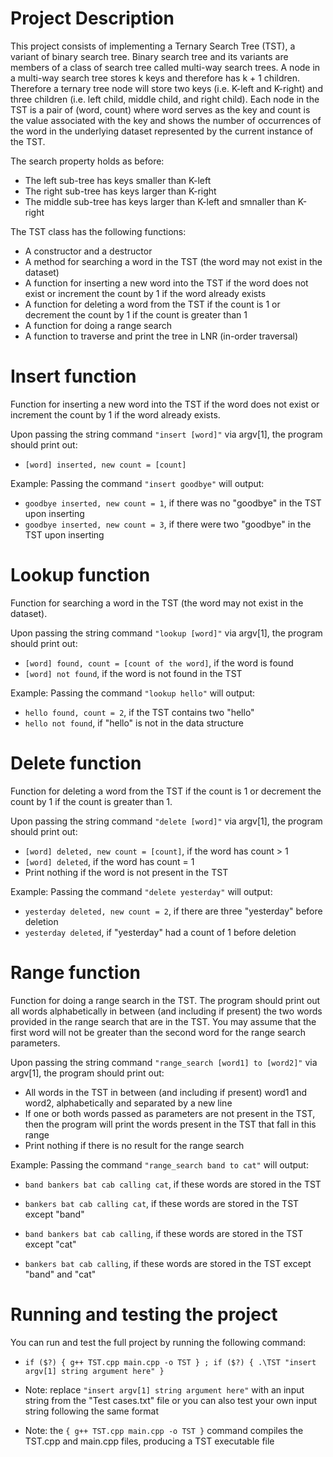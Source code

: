 # Project Description

This project consists of implementing a Ternary Search Tree (TST), a variant of binary search tree. 
Binary search tree and its variants are members of a class of search tree called multi-way search trees. 
A node in a multi-way search tree stores k keys and therefore has k + 1 children. 
Therefore a ternary tree node will store two keys (i.e. K-left and K-right) and three children (i.e. left child, middle child, and right child).
Each node in the TST is a pair of (word, count) where word serves as the key and count is the value associated with the key
and shows the number of occurrences of the word in the underlying dataset represented by the current instance of the TST.

The search property holds as before:
- The left sub-tree has keys smaller than K-left
- The right sub-tree has keys larger than K-right
- The middle sub-tree has keys larger than K-left and smnaller than K-right

The TST class has the following functions:
-  A constructor and a destructor
-  A method for searching a word in the TST (the word may not exist in the dataset)
-  A function for inserting a new word into the TST if the word does not exist or increment the count by 1 if the word already exists
-  A function for deleting a word from the TST if the count is 1 or decrement the count by 1 if the count is greater than 1
-  A function for doing a range search
-  A function to traverse and print the tree in LNR (in-order traversal)

# Insert function

Function for inserting a new word into the TST if the word does not exist or increment the count by 1 if the word already exists.

Upon passing the string command `"insert [word]"` via argv[1], the program should print out:
- `[word] inserted, new count = [count]`

Example:
Passing the command `"insert goodbye"` will output:
- `goodbye inserted, new count = 1`, if there was no "goodbye" in the TST upon inserting
- `goodbye inserted, new count = 3`, if there were two "goodbye" in the TST upon inserting

# Lookup function

Function for searching a word in the TST (the word may not exist in the dataset).

Upon passing the string command `"lookup [word]"` via argv[1], the program should print out:
- `[word] found, count = [count of the word]`, if the word is found
- `[word] not found`, if the word is not found in the TST

Example:
Passing the command `"lookup hello"` will output:
- `hello found, count = 2`, if the TST contains two "hello"
- `hello not found`, if "hello" is not in the data structure

# Delete function

Function for deleting a word from the TST if the count is 1 or decrement the count by 1 if the count is greater than 1.

Upon passing the string command `"delete [word]"` via argv[1], the program should print out:
- `[word] deleted, new count = [count]`, if the word has count > 1
- `[word] deleted`, if the word has count = 1
- Print nothing if the word is not present in the TST

Example:
Passing the command `"delete yesterday"` will output:
- `yesterday deleted, new count = 2`, if there are three "yesterday" before deletion
- `yesterday deleted`, if "yesterday" had a count of 1 before deletion

# Range function

Function for doing a range search in the TST.
The program should print out all words alphabetically in between (and including if present) the two words provided in the range search that are in the TST.
You may assume that the first word will not be greater than the second word for the range search parameters.

Upon passing the string command `"range_search [word1] to [word2]"` via argv[1], the program should print out:
- All words in the TST in between (and including if present) word1 and word2, alphabetically and separated by a new line
- If one or both words passed as parameters are not present in the TST, then the program will print the words present in the TST that fall in this range
- Print nothing if there is no result for the range search

Example:
Passing the command `"range_search band to cat"` will output:
- `band
   bankers
   bat
   cab
   calling
   cat`, if these words are stored in the TST

- `bankers
   bat
   cab
   calling
   cat`, if these words are stored in the TST except "band"

- `band
   bankers
   bat
   cab
   calling`, if these words are stored in the TST except "cat"

- `bankers
   bat
   cab
   calling`, if these words are stored in the TST except "band" and "cat"

# Running and testing the project

You can run and test the full project by running the following command:

- `if ($?) { g++ TST.cpp main.cpp -o TST } ; if ($?) { .\TST "insert argv[1] string argument here" }`

- Note: replace `"insert argv[1] string argument here"` with an input string from the "Test cases.txt" file
        or you can also test your own input string following the same format

- Note: the `{ g++ TST.cpp main.cpp -o TST }` command compiles the TST.cpp and main.cpp files,
        producing a TST executable file
